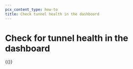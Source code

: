 ```yaml
---
pcx_content_type: how-to
title: Check tunnel health in the dashboard
---
```


# Check for tunnel health in the dashboard

{{<render file="_tunnel-healthchecks-dash.md" productFolder="magic-wan" withParameters="The dashboard shows the global view of tunnel health as measured from all Cloudflare locations.;;**Magic Transit** > **Tunnel health**" >}}